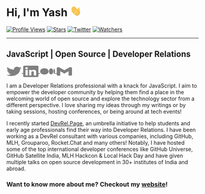 # Hi, I'm Yash  <img src="./Hi.gif" width="30px">
[![Profile Views](https://komarev.com/ghpvc/?username=yashovardhan)](https://yashovardhan.dev)
[![Stars](https://img.shields.io/github/stars/yashovardhan)](https://yashovardhan.dev)
[![Twitter](https://img.shields.io/twitter/follow/yashovardhan)](https://twitter.com/yashovardhan)
[![Watchers](https://img.shields.io/github/watchers/yashovardhan/yashovardhan)](https://yashovardhan.dev)
<hr>

## JavaScript | Open Source | Developer Relations

<p>
    <a href="https://www.twitter.com/yashovardhan/" target="blank">
    <img align="center" src="./twitter.svg" alt="yashovardhan" height="30" width="40" class="icon"/>
    </a>
    <a href="https://www.linkedin.com/in/yashovardhanagrawal/" target="blank">
        <img align="center" src="./linkedin.svg" alt="yashovardhanagrawal" height="30" width="40" class="icon"/>
    </a>
    <a href="https://medium.com/@yashovardhana" target="blank">
        <img align="center" src="./medium.svg" alt="yashovardhana" height="30" width="40" class="icon"/>
    </a>
    <a href="mailto:hi@yashovardhan.dev">
        <img align="center" src="./gmail.svg" height="30" width="40" class="icon"/>
    </a>
</p>

I am a Developer Relations professional with a knack for JavaScript. I aim to empower the developer community by helping them find a place in the welcoming world of open source and explore the technology sector from a different perspective. I love sharing my ideas through my writings or by taking sessions, hosting conferences, or being around at tech events!


I recently started <a href="https://devrel.page">DevRel.Page</a>, an umbrella initiative to help students and early age professionals find their way into Developer Relations. I have been working as a DevRel consultant with various companies, including GitHub, MLH, Grouparoo, Rocket.Chat and many others! Notably, I have hosted some of the top international developer conferences like GitHub Universe, GitHub Satellite India, MLH Hackcon & Local Hack Day and have given multiple talks on open source development in 30+ institutes of India and abroad.


### Want to know more about me? Checkout my [website](https://yashovardhan.dev)!
